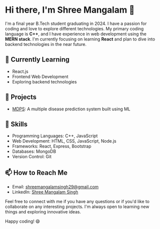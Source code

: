 # Hi there, I'm Shree Mangalam 👋

I'm a final year B.Tech student graduating in 2024. I have a passion for coding and love to explore different technologies. My primary coding language is **C++**, and I have experience in web development using the **MERN stack**. I'm currently focusing on learning **React** and plan to dive into backend technologies in the near future.

## 🌱 Currently Learning

- React.js
- Frontend Web Development
- Exploring backend technologies

## 🔭 Projects


- [MDPS](https://mdpsystem.streamlit.app/): A multiple disease prediction system built using ML

## 💼 Skills

- Programming Languages: C++, JavaScript
- Web Development: HTML, CSS, JavaScript, Node.js
- Frameworks: React, Express, Bootstrap
- Databases: MongoDB
- Version Control: Git

## 📫 How to Reach Me

- Email: shreemangalamsingh29@gmail.com
- LinkedIn: [Shree Mangalam Singh](https://www.linkedin.com/in/shree-mangalam-singh-6320741b7)

Feel free to connect with me if you have any questions or if you'd like to collaborate on any interesting projects. I'm always open to learning new things and exploring innovative ideas.

Happy coding! 😄
